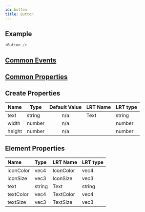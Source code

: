 ```yaml
---
id: button
title: Button
---
```


## Example

```javascript
<Button />
```

## [Common Events](../types/Events.md)

## [Common Properties](../types/Properties.md)

## Create Properties

| Name   | Type   | Default Value | LRT Name | LRT type |
| ------ | ------ | :-----------: | -------- | -------- |
| text   | string |      n/a      | Text     | string   |
| width  | number |      n/a      |          | number   |
| height | number |      n/a      |          | number   |

## Element Properties

| Name      | Type   | LRT Name  | LRT type |
| :-------- | :----- | :-------- | :------- |
| iconColor | vec4   | IconColor | vec4     |
| iconSize  | vec3   | IconSize  | vec3     |
| text      | string | Text      | string   |
| textColor | vec4   | TextColor | vec4     |
| textSize  | vec3   | TextSize  | vec3     |
